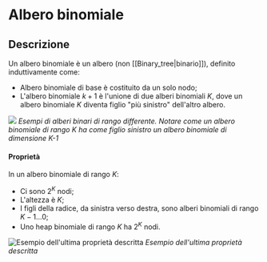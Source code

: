# Albero binomiale
## Descrizione
Un albero binomiale è un albero (non [[Binary_tree|binario]]), definito induttivamente come:
- Albero binomiale di base è costituito da un solo nodo;
- L'albero binomiale $k+1$ è l'unione di due alberi binomiali $K$, dove un albero binomiale $K$ diventa figlio "più sinistro" dell'altro albero.

![](https://static.packt-cdn.com/products/9781785888731/graphics/image_12_003.jpg)
*Esempi di alberi binari di rango differente. Notare come un albero binomiale di rango K ha come figlio sinistro un albero binomiale di dimensione K-1*

#### Proprietà
In un albero binomiale di rango $K$:
- Ci sono $2^K$ nodi;
- L'altezza è $K$;
- I figli della radice, da sinistra verso destra, sono alberi binomiali di rango $K-1 ... 0$;
- Uno heap binomiale di rango $K$ ha $2^K$ nodi.

![Esempio dell'ultima proprietà descritta](https://static.packt-cdn.com/products/9781785888731/graphics/image_12_006.jpg)
*Esempio dell'ultima proprietà descritta*